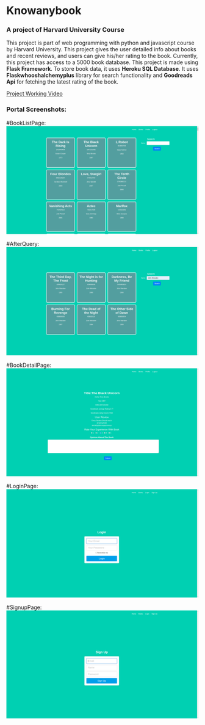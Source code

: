 # Knowanybook

### A project of Harvard University Course

This project is part of web programming with python and javascript course by Harvard University. This project gives the user detailed info about books and recent reviews, and users can give his/her rating to the book. Currently, this project has access to a 5000 book database. 
This project is made using **Flask Framework**.  To store book data, it uses **Heroku SQL Database**. It uses **Flaskwhooshalchemyplus** library for search functionality and **Goodreads Api** for fetching the latest rating of the book.


[Project Working Video](https://youtu.be/UkZo1XRx6V8)


### Portal Screenshots:

#BookListPage:
![Menu](Media/BookList.png)

#AfterQuery:
![Login](Media/SearchFilter.png)

#BookDetailPage:
![Login](Media/BookDetails.png)

#LoginPage:
![Login](Media/Login.png)

#SignupPage:
![Login](Media/Signup.png)



